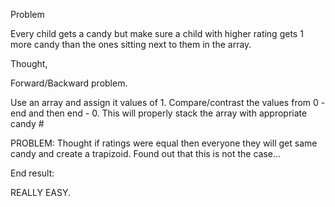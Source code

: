 Problem

Every child gets a candy but make sure a child with higher rating gets 1 more candy than the ones sitting next to them in the array.

Thought,

Forward/Backward problem.

Use an array and assign it values of 1. Compare/contrast the values from 0 - end and then end - 0. This will properly stack the array with appropriate candy #

PROBLEM: Thought if ratings were equal then everyone they will get same candy and create a trapizoid. Found out that this is not the case...

End result:

REALLY EASY.
